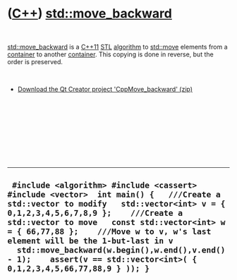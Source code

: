 
 

 

 

 

 

([C++](Cpp.md)) [std::move\_backward](CppMove_backward.md)
============================================================

 

[std::move\_backward](CppMove_backward.md) is a [C++11](Cpp11.md)
[STL](CppStl.md) [algorithm](CppAlgorithm.md) to
[std::move](CppMove.md) elements from a [container](CppContainer.md)
to another [container](CppContainer.md). This copying is done in
reverse, but the order is preserved.

 

-   [Download the Qt Creator project
    'CppMove\_backward' (zip)](CppMove_backward.zip)

 

 

 

 

 

  -------------------------------------------------------------------------------------------------------------------------------------------------------------------------------------------------------------------------------------------------------------------------------------------------------------------------------------------------------------------------------------------------------------------------------------
  ` #include <algorithm> #include <cassert> #include <vector>  int main() {   ///Create a std::vector to modify   std::vector<int> v = { 0,1,2,3,4,5,6,7,8,9 };    ///Create a std::vector to move   const std::vector<int> w = { 66,77,88 };    ///Move w to v, w's last element will be the 1-but-last in v   std::move_backward(w.begin(),w.end(),v.end() - 1);    assert(v == std::vector<int>( { 0,1,2,3,4,5,66,77,88,9 } )); }`
  -------------------------------------------------------------------------------------------------------------------------------------------------------------------------------------------------------------------------------------------------------------------------------------------------------------------------------------------------------------------------------------------------------------------------------------

 

 

 

 

 

 

